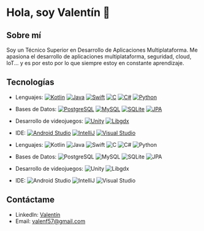 # Hola, soy Valentín 👋

## Sobre mí
Soy un Técnico Superior en Desarrollo de Aplicaciones Multiplataforma. Me apasiona el desarrollo de aplicaciones multiplataforma, seguridad, cloud, IoT... y es por esto por lo que siempre estoy en constante aprendizaje. 

## Tecnologías
- Lenguajes: 
  [<img src="https://img.shields.io/badge/-Kotlin-black?style=flat-square&logo=kotlin" alt="Kotlin">](https://kotlinlang.org/)
  [<img src="https://img.shields.io/badge/-Java-red?style=flat-square&logo=java" alt="Java">](https://www.oracle.com/java/technologies/)
  [<img src="https://img.shields.io/badge/-Swift-orange?style=flat-square&logo=swift" alt="Swift">](https://swift.org/)
  [<img src="https://img.shields.io/badge/-C-lightgrey?style=flat-square&logo=c" alt="C">](https://www.iso.org/standard/74528.html)
  [<img src="https://img.shields.io/badge/-C%23-purple?style=flat-square&logo=c-sharp" alt="C#">](https://dotnet.microsoft.com/languages/csharp)
  [<img src="https://img.shields.io/badge/-Python-yellow?style=flat-square&logo=python" alt="Python">](https://www.python.org/)

- Bases de Datos:
  [<img src="https://img.shields.io/badge/-PostgreSQL-blue?style=flat-square&logo=postgresql" alt="PostgreSQL">](https://www.postgresql.org/)
  [<img src="https://img.shields.io/badge/-MySQL-lightgrey?style=flat-square&logo=mysql" alt="MySQL">](https://www.mysql.com/)
  [<img src="https://img.shields.io/badge/-SQLite-blue?style=flat-square&logo=sqlite" alt="SQLite">](https://www.sqlite.org/index.html)
  [<img src="https://img.shields.io/badge/-JPA-lightgrey?style=flat-square&logo=jpa" alt="JPA">](https://www.oracle.com/java/technologies/persistence-jpa.html)

- Desarrollo de videojuegos:
  [<img src="https://img.shields.io/badge/-Unity-black?style=flat-square&logo=unity" alt="Unity">](https://unity.com/)
  [<img src="https://img.shields.io/badge/-Libgdx-red?style=flat-square&logo=libgdx" alt="Libgdx">](https://libgdx.badlogicgames.com/)

- IDE:
  [<img src="https://img.shields.io/badge/-Android%20Studio-green?style=flat-square&logo=android-studio" alt="Android Studio">](https://developer.android.com/studio)
  [<img src="https://img.shields.io/badge/-IntelliJ-red?style=flat-square&logo=intellij-idea" alt="IntelliJ">](https://www.jetbrains.com/idea/)
  [<img src="https://img.shields.io/badge/-Visual%20Studio-blue?style=flat-square&logo=visual-studio" alt="Visual Studio">](https://visualstudio.microsoft.com/)
- Lenguajes: 
  ![Kotlin](https://img.shields.io/badge/-Kotlin-black?style=flat-square&logo=kotlin)
  ![Java](https://img.shields.io/badge/-Java-red?style=flat-square&logo=Java)
  ![Swift](https://img.shields.io/badge/-Swift-orange?style=flat-square&logo=Swift)
  ![C](https://img.shields.io/badge/-C-lightgrey?style=flat-square&logo=c)
  ![C#](https://img.shields.io/badge/-C%23-purple?style=flat-square&logo=c-sharp)
  ![Python](https://img.shields.io/badge/-Python-yellow?style=flat-square&logo=python)

- Bases de Datos:
  ![PostgreSQL](https://img.shields.io/badge/-PostgreSQL-blue?style=flat-square&logo=postgresql)
  ![MySQL](https://img.shields.io/badge/-MySQL-lightgrey?style=flat-square&logo=mysql)
  ![SQLite](https://img.shields.io/badge/-SQLite-blue?style=flat-square&logo=sqlite)
  ![JPA](https://img.shields.io/badge/-JPA-lightgrey?style=flat-square&logo=jpa)

- Desarrollo de videojuegos:
  ![Unity](https://img.shields.io/badge/-Unity-black?style=flat-square&logo=unity)
  ![Libgdx](https://img.shields.io/badge/-Libgdx-red?style=flat-square&logo=libgdx)

- IDE:
  ![Android Studio](https://img.shields.io/badge/-Android%20Studio-green?style=flat-square&logo=android-studio)
  ![IntelliJ](https://img.shields.io/badge/-IntelliJ-red?style=flat-square&logo=intellij-idea)
  ![Visual Studio](https://img.shields.io/badge/-Visual%20Studio-blue?style=flat-square&logo=visual-studio)

## Contáctame
- LinkedIn: [Valentín](https://www.linkedin.com/in/vffer)
- Email: valenf57@gmail.com

